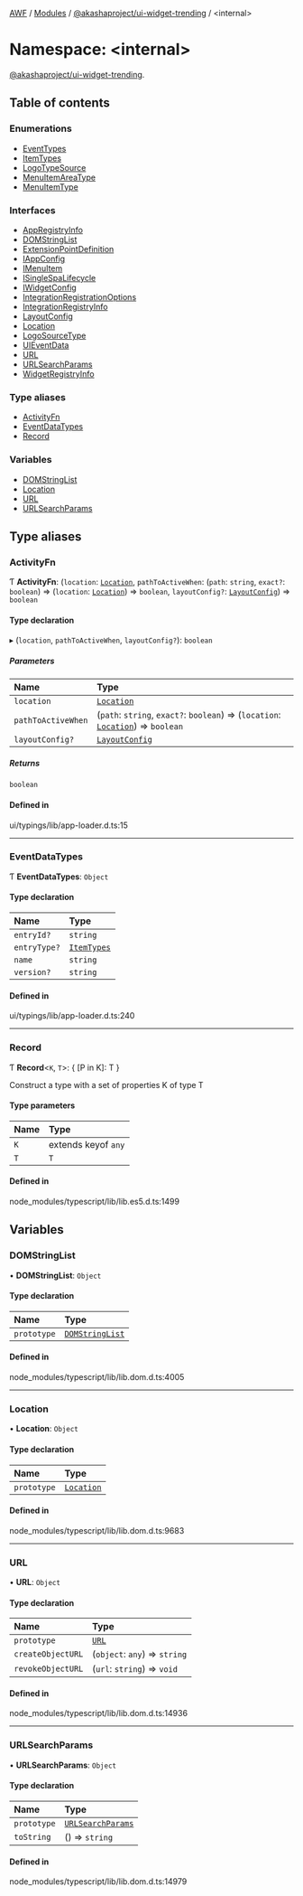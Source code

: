 [AWF](../README.md) / [Modules](../modules.md) / [@akashaproject/ui-widget-trending](akashaproject_ui_widget_trending.md) / <internal\>

# Namespace: <internal\>

[@akashaproject/ui-widget-trending](akashaproject_ui_widget_trending.md).<internal>

## Table of contents

### Enumerations

- [EventTypes](../enums/akashaproject_ui_widget_trending._internal_.EventTypes.md)
- [ItemTypes](../enums/akashaproject_ui_widget_trending._internal_.ItemTypes.md)
- [LogoTypeSource](../enums/akashaproject_ui_widget_trending._internal_.LogoTypeSource.md)
- [MenuItemAreaType](../enums/akashaproject_ui_widget_trending._internal_.MenuItemAreaType.md)
- [MenuItemType](../enums/akashaproject_ui_widget_trending._internal_.MenuItemType.md)

### Interfaces

- [AppRegistryInfo](../interfaces/akashaproject_ui_widget_trending._internal_.AppRegistryInfo.md)
- [DOMStringList](../interfaces/akashaproject_ui_widget_trending._internal_.DOMStringList.md)
- [ExtensionPointDefinition](../interfaces/akashaproject_ui_widget_trending._internal_.ExtensionPointDefinition.md)
- [IAppConfig](../interfaces/akashaproject_ui_widget_trending._internal_.IAppConfig.md)
- [IMenuItem](../interfaces/akashaproject_ui_widget_trending._internal_.IMenuItem.md)
- [ISingleSpaLifecycle](../interfaces/akashaproject_ui_widget_trending._internal_.ISingleSpaLifecycle.md)
- [IWidgetConfig](../interfaces/akashaproject_ui_widget_trending._internal_.IWidgetConfig.md)
- [IntegrationRegistrationOptions](../interfaces/akashaproject_ui_widget_trending._internal_.IntegrationRegistrationOptions.md)
- [IntegrationRegistryInfo](../interfaces/akashaproject_ui_widget_trending._internal_.IntegrationRegistryInfo.md)
- [LayoutConfig](../interfaces/akashaproject_ui_widget_trending._internal_.LayoutConfig.md)
- [Location](../interfaces/akashaproject_ui_widget_trending._internal_.Location.md)
- [LogoSourceType](../interfaces/akashaproject_ui_widget_trending._internal_.LogoSourceType.md)
- [UIEventData](../interfaces/akashaproject_ui_widget_trending._internal_.UIEventData.md)
- [URL](../interfaces/akashaproject_ui_widget_trending._internal_.URL.md)
- [URLSearchParams](../interfaces/akashaproject_ui_widget_trending._internal_.URLSearchParams.md)
- [WidgetRegistryInfo](../interfaces/akashaproject_ui_widget_trending._internal_.WidgetRegistryInfo.md)

### Type aliases

- [ActivityFn](akashaproject_ui_widget_trending._internal_.md#activityfn)
- [EventDataTypes](akashaproject_ui_widget_trending._internal_.md#eventdatatypes)
- [Record](akashaproject_ui_widget_trending._internal_.md#record)

### Variables

- [DOMStringList](akashaproject_ui_widget_trending._internal_.md#domstringlist)
- [Location](akashaproject_ui_widget_trending._internal_.md#location)
- [URL](akashaproject_ui_widget_trending._internal_.md#url)
- [URLSearchParams](akashaproject_ui_widget_trending._internal_.md#urlsearchparams)

## Type aliases

### ActivityFn

Ƭ **ActivityFn**: (`location`: [`Location`](akashaproject_ui_widget_trending._internal_.md#location), `pathToActiveWhen`: (`path`: `string`, `exact?`: `boolean`) => (`location`: [`Location`](akashaproject_ui_widget_trending._internal_.md#location)) => `boolean`, `layoutConfig?`: [`LayoutConfig`](../interfaces/akashaproject_ui_widget_trending._internal_.LayoutConfig.md)) => `boolean`

#### Type declaration

▸ (`location`, `pathToActiveWhen`, `layoutConfig?`): `boolean`

##### Parameters

| Name | Type |
| :------ | :------ |
| `location` | [`Location`](akashaproject_ui_widget_trending._internal_.md#location) |
| `pathToActiveWhen` | (`path`: `string`, `exact?`: `boolean`) => (`location`: [`Location`](akashaproject_ui_widget_trending._internal_.md#location)) => `boolean` |
| `layoutConfig?` | [`LayoutConfig`](../interfaces/akashaproject_ui_widget_trending._internal_.LayoutConfig.md) |

##### Returns

`boolean`

#### Defined in

ui/typings/lib/app-loader.d.ts:15

___

### EventDataTypes

Ƭ **EventDataTypes**: `Object`

#### Type declaration

| Name | Type |
| :------ | :------ |
| `entryId?` | `string` |
| `entryType?` | [`ItemTypes`](../enums/akashaproject_ui_widget_trending._internal_.ItemTypes.md) |
| `name` | `string` |
| `version?` | `string` |

#### Defined in

ui/typings/lib/app-loader.d.ts:240

___

### Record

Ƭ **Record**<`K`, `T`\>: { [P in K]: T }

Construct a type with a set of properties K of type T

#### Type parameters

| Name | Type |
| :------ | :------ |
| `K` | extends keyof `any` |
| `T` | `T` |

#### Defined in

node_modules/typescript/lib/lib.es5.d.ts:1499

## Variables

### DOMStringList

• **DOMStringList**: `Object`

#### Type declaration

| Name | Type |
| :------ | :------ |
| `prototype` | [`DOMStringList`](akashaproject_ui_widget_trending._internal_.md#domstringlist) |

#### Defined in

node_modules/typescript/lib/lib.dom.d.ts:4005

___

### Location

• **Location**: `Object`

#### Type declaration

| Name | Type |
| :------ | :------ |
| `prototype` | [`Location`](akashaproject_ui_widget_trending._internal_.md#location) |

#### Defined in

node_modules/typescript/lib/lib.dom.d.ts:9683

___

### URL

• **URL**: `Object`

#### Type declaration

| Name | Type |
| :------ | :------ |
| `prototype` | [`URL`](akashaproject_ui_widget_trending._internal_.md#url) |
| `createObjectURL` | (`object`: `any`) => `string` |
| `revokeObjectURL` | (`url`: `string`) => `void` |

#### Defined in

node_modules/typescript/lib/lib.dom.d.ts:14936

___

### URLSearchParams

• **URLSearchParams**: `Object`

#### Type declaration

| Name | Type |
| :------ | :------ |
| `prototype` | [`URLSearchParams`](akashaproject_ui_widget_trending._internal_.md#urlsearchparams) |
| `toString` | () => `string` |

#### Defined in

node_modules/typescript/lib/lib.dom.d.ts:14979
